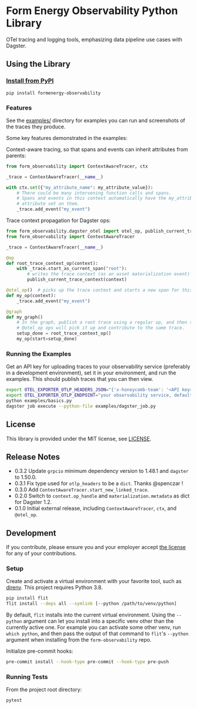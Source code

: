 # Form Energy Observability Python Library

OTel tracing and logging tools, emphasizing data pipeline use cases with Dagster.

## Using the Library

### [Install from PyPI](https://pypi.org/project/formenergy-observability/)

`pip install formenergy-observability`

### Features

See the [examples/](examples/) directory for examples you can run and screenshots of the traces they produce.

Some key features demonstrated in the examples:

Context-aware tracing, so that spans and events can inherit attributes from parents:

```py
from form_observability import ContextAwareTracer, ctx

_trace = ContextAwareTracer(__name__)

with ctx.set({"my_attribute_name": my_attribute_value}):
    # There could be many intervening function calls and spans.
    # Spans and events in this context automatically have the my_attribute_name
    # attribute set on them.
    _trace.add_event("my_event")
```

Trace context propagation for Dagster ops:

```py
from form_observability.dagster_otel import otel_op, publish_current_trace_context
from form_observability import ContextAwareTracer

_trace = ContextAwareTracer(__name__)

@op
def root_trace_context_op(context):
    with _trace.start_as_current_span("root"):
        # writes the trace context (as an asset materialization event) for later ops
        publish_current_trace_context(context)

@otel_op()  # picks up the trace context and starts a new span for this op
def my_op(context):
    _trace.add_event("my_event")

@graph
def my_graph()
    # In the graph, publish a root trace using a regular op, and then subsequent
    # @otel_op ops will pick it up and contribute to the same trace.
    setup_done = root_trace_context_op()
    my_op(start=setup_done)
```

### Running the Examples

Get an API key for uploading traces to your observability service (preferably in a development environment), set it in your environment, and run the examples. This should publish traces that you can then view.

```bash
export OTEL_EXPORTER_OTLP_HEADERS_JSON="{'x-honeycomb-team': '<API key>'}"
export OTEL_EXPORTER_OTLP_ENDPOINT="your observability service, defaults to Honeycomb"
python examples/basics.py
dagster job execute --python-file examples/dagster_job.py
```

## License

This library is provided under the MIT license, see [LICENSE](LICENSE).

## Release Notes

*   0.3.2 Update `grpcio` minimum dependency version to 1.48.1 and `dagster` to 1.50.0.
*   0.3.1 Fix type used for `otlp_headers` to be a `dict`. Thanks @spenczar !
*   0.3.0 Add `ContextAwareTracer.start_new_linked_trace`.
*   0.2.0 Switch to `context.op_handle` and `materialization.metadata` as dict for Dagster 1.2.
*   0.1.0 Initial external release, including `ContextAwareTracer`, `ctx`, and `@otel_op`.

## Development

If you contribute, please ensure you and your employer accept [the license](LICENSE) for any of your contributions.

### Setup

Create and activate a virtual environment with your favorite tool, such as [direnv](https://github.com/direnv/direnv/wiki/Python). This project requires Python 3.8.

```bash
pip install flit
flit install --deps all --symlink [--python /path/to/venv/python]
```

By default, `flit` installs into the current virtual environment. Using the `--python` argument can let you install into a specific venv other than the currently active one. For example you can activate some other venv, run `which python`, and then pass the output of that command to `flit`'s `--python` argument when installing from the `form-observability` repo.

Initialize pre-commit hooks:

```bash
pre-commit install --hook-type pre-commit --hook-type pre-push
```

### Running Tests

From the project root directory:

```bash
pytest
```
